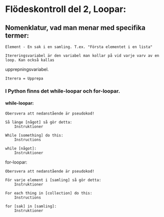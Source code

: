 # Flödeskontroll del 2, Loopar:


## Nomenklatur, vad man menar med specifika termer:
	Element - En sak i en samling. T.ex. "Första elementet i en lista"
	
	Itereringsvariabel är den variabel man kollar på vid varje varv av en loop. Kan också kallas 
upprepningsvariabel.

	Iterera = Upprepa


### I Python finns det while-loopar och for-loopar.


#### while-loopar:

	Obersvera att nedanstående är pseudokod!

	Så länge [något] så gör detta:
		Instruktioner

	While [something] do this:
    	Instructions

	while [något]:
		Instruktioner



for-loopar:

	Obersvera att nedanstående är pseudokod!

	För varje element i [samling] så gör detta:
		Instruktioner
	
	For each thing in [collection] do this:
		Instructions
	
	for [sak] in [samling]:
		Instruktioner